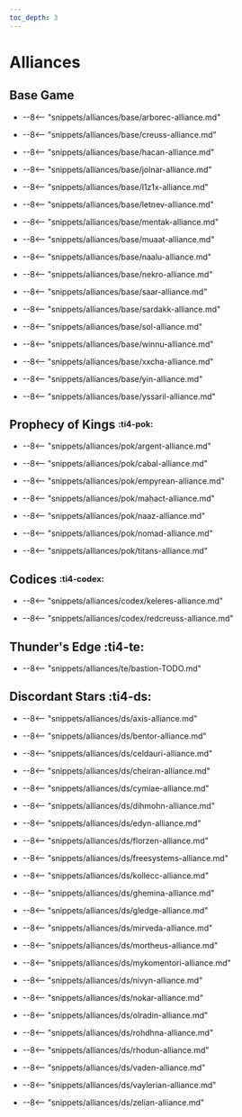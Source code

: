 ```yaml
---
toc_depth: 3
---
```


# Alliances

## Base Game

<div class="grid cards" markdown>
<div class="grid cards" markdown>

-   
    --8<-- "snippets/alliances/base/arborec-alliance.md"

</div>
<div class="grid cards" markdown>

-   
    --8<-- "snippets/alliances/base/creuss-alliance.md"

</div>
<div class="grid cards" markdown>

-   
    --8<-- "snippets/alliances/base/hacan-alliance.md"

</div>
<div class="grid cards" markdown>

-   
    --8<-- "snippets/alliances/base/jolnar-alliance.md"

</div>
<div class="grid cards" markdown>

-   
    --8<-- "snippets/alliances/base/l1z1x-alliance.md"

</div>
<div class="grid cards" markdown>

-   
    --8<-- "snippets/alliances/base/letnev-alliance.md"

</div>
<div class="grid cards" markdown>

-   
    --8<-- "snippets/alliances/base/mentak-alliance.md"

</div>
<div class="grid cards" markdown>

-   
    --8<-- "snippets/alliances/base/muaat-alliance.md"

</div>
<div class="grid cards" markdown>

-   
    --8<-- "snippets/alliances/base/naalu-alliance.md"

</div>
<div class="grid cards" markdown>

-   
    --8<-- "snippets/alliances/base/nekro-alliance.md"

</div>
<div class="grid cards" markdown>

-   
    --8<-- "snippets/alliances/base/saar-alliance.md"

</div>
<div class="grid cards" markdown>

-   
    --8<-- "snippets/alliances/base/sardakk-alliance.md"

</div>
<div class="grid cards" markdown>

-   
    --8<-- "snippets/alliances/base/sol-alliance.md"

</div>
<div class="grid cards" markdown>

-   
    --8<-- "snippets/alliances/base/winnu-alliance.md"

</div>
<div class="grid cards" markdown>

-   
    --8<-- "snippets/alliances/base/xxcha-alliance.md"

</div>
<div class="grid cards" markdown>

-   
    --8<-- "snippets/alliances/base/yin-alliance.md"

</div>
<div class="grid cards" markdown>

-   
    --8<-- "snippets/alliances/base/yssaril-alliance.md"

</div>
</div>

## Prophecy of Kings <sup><sub>:ti4-pok:</sub></sup>

<div class="grid cards" markdown>
<div class="grid cards" markdown>

-   
    --8<-- "snippets/alliances/pok/argent-alliance.md"

</div>
<div class="grid cards" markdown>

-   
    --8<-- "snippets/alliances/pok/cabal-alliance.md"

</div>
<div class="grid cards" markdown>

-   
    --8<-- "snippets/alliances/pok/empyrean-alliance.md"

</div>
<div class="grid cards" markdown>

-   
    --8<-- "snippets/alliances/pok/mahact-alliance.md"

</div>
<div class="grid cards" markdown>

-   
    --8<-- "snippets/alliances/pok/naaz-alliance.md"

</div>
<div class="grid cards" markdown>

-   
    --8<-- "snippets/alliances/pok/nomad-alliance.md"

</div>
<div class="grid cards" markdown>

-   
    --8<-- "snippets/alliances/pok/titans-alliance.md"

</div>
</div>

## Codices <sup><sub>:ti4-codex:</sub></sup>

<div class="grid cards" markdown>
<div class="grid cards" markdown>

-   
    --8<-- "snippets/alliances/codex/keleres-alliance.md"

</div>
<div class="grid cards" markdown>

-   
    --8<-- "snippets/alliances/codex/redcreuss-alliance.md"

</div>
</div>

## Thunder's Edge :ti4-te:

<div class="grid cards" markdown>
<div class="grid cards" markdown>

-   
    --8<-- "snippets/alliances/te/bastion-TODO.md"

</div>
</div>

## Discordant Stars :ti4-ds:

<div class="grid cards" markdown>
<div class="grid cards" markdown>

-   
    --8<-- "snippets/alliances/ds/axis-alliance.md"

</div>
<div class="grid cards" markdown>

-   
    --8<-- "snippets/alliances/ds/bentor-alliance.md"

</div>
<div class="grid cards" markdown>

-   
    --8<-- "snippets/alliances/ds/celdauri-alliance.md"

</div>
<div class="grid cards" markdown>

-   
    --8<-- "snippets/alliances/ds/cheiran-alliance.md"

</div>
<div class="grid cards" markdown>

-   
    --8<-- "snippets/alliances/ds/cymiae-alliance.md"

</div>
<div class="grid cards" markdown>

-   
    --8<-- "snippets/alliances/ds/dihmohn-alliance.md"

</div>
<div class="grid cards" markdown>

-   
    --8<-- "snippets/alliances/ds/edyn-alliance.md"

</div>
<div class="grid cards" markdown>

-   
    --8<-- "snippets/alliances/ds/florzen-alliance.md"

</div>
<div class="grid cards" markdown>

-   
    --8<-- "snippets/alliances/ds/freesystems-alliance.md"

</div>
<div class="grid cards" markdown>

-   
    --8<-- "snippets/alliances/ds/kollecc-alliance.md"

</div>
<div class="grid cards" markdown>

-   
    --8<-- "snippets/alliances/ds/ghemina-alliance.md"

</div>
<div class="grid cards" markdown>

-   
    --8<-- "snippets/alliances/ds/gledge-alliance.md"

</div>
<div class="grid cards" markdown>

-   
    --8<-- "snippets/alliances/ds/mirveda-alliance.md"

</div>
<div class="grid cards" markdown>

-   
    --8<-- "snippets/alliances/ds/mortheus-alliance.md"

</div>
<div class="grid cards" markdown>

-   
    --8<-- "snippets/alliances/ds/mykomentori-alliance.md"

</div>
<div class="grid cards" markdown>

-   
    --8<-- "snippets/alliances/ds/nivyn-alliance.md"

</div>
<div class="grid cards" markdown>

-   
    --8<-- "snippets/alliances/ds/nokar-alliance.md"

</div>
<div class="grid cards" markdown>

-   
    --8<-- "snippets/alliances/ds/olradin-alliance.md"

</div>
<div class="grid cards" markdown>

-   
    --8<-- "snippets/alliances/ds/rohdhna-alliance.md"

</div>
<div class="grid cards" markdown>

-   
    --8<-- "snippets/alliances/ds/rhodun-alliance.md"

</div>
<div class="grid cards" markdown>

-   
    --8<-- "snippets/alliances/ds/vaden-alliance.md"

</div>
<div class="grid cards" markdown>

-   
    --8<-- "snippets/alliances/ds/vaylerian-alliance.md"

</div>
<div class="grid cards" markdown>

-   
    --8<-- "snippets/alliances/ds/zelian-alliance.md"

</div>
</div>
